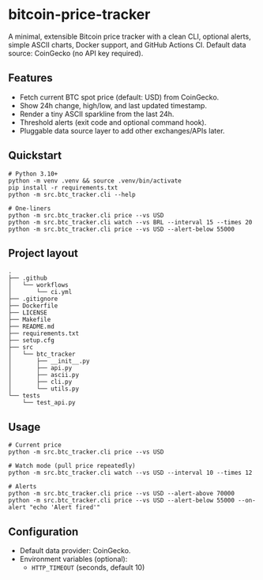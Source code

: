 # bitcoin-price-tracker

A minimal, extensible Bitcoin price tracker with a clean CLI, optional alerts, simple ASCII charts, Docker support, and GitHub Actions CI. Default data source: CoinGecko (no API key required).

## Features
- Fetch current BTC spot price (default: USD) from CoinGecko.
- Show 24h change, high/low, and last updated timestamp.
- Render a tiny ASCII sparkline from the last 24h.
- Threshold alerts (exit code and optional command hook).
- Pluggable data source layer to add other exchanges/APIs later.

## Quickstart
```
# Python 3.10+
python -m venv .venv && source .venv/bin/activate
pip install -r requirements.txt
python -m src.btc_tracker.cli --help

# One‑liners
python -m src.btc_tracker.cli price --vs USD
python -m src.btc_tracker.cli watch --vs BRL --interval 15 --times 20
python -m src.btc_tracker.cli price --vs USD --alert-below 55000
```

## Project layout
```
.
├── .github
│   └── workflows
│       └── ci.yml
├── .gitignore
├── Dockerfile
├── LICENSE
├── Makefile
├── README.md
├── requirements.txt
├── setup.cfg
├── src
│   └── btc_tracker
│       ├── __init__.py
│       ├── api.py
│       ├── ascii.py
│       ├── cli.py
│       └── utils.py
└── tests
    └── test_api.py
```

## Usage
```
# Current price
python -m src.btc_tracker.cli price --vs USD

# Watch mode (pull price repeatedly)
python -m src.btc_tracker.cli watch --vs USD --interval 10 --times 12

# Alerts
python -m src.btc_tracker.cli price --vs USD --alert-above 70000
python -m src.btc_tracker.cli price --vs USD --alert-below 55000 --on-alert "echo 'Alert fired'"
```

## Configuration
- Default data provider: CoinGecko.
- Environment variables (optional):
  - `HTTP_TIMEOUT` (seconds, default 10)
